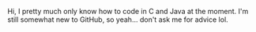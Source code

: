 Hi, I pretty much only know how to code in C and Java at the moment. 
I'm still somewhat new to GitHub, so yeah... don't ask me for advice lol.
